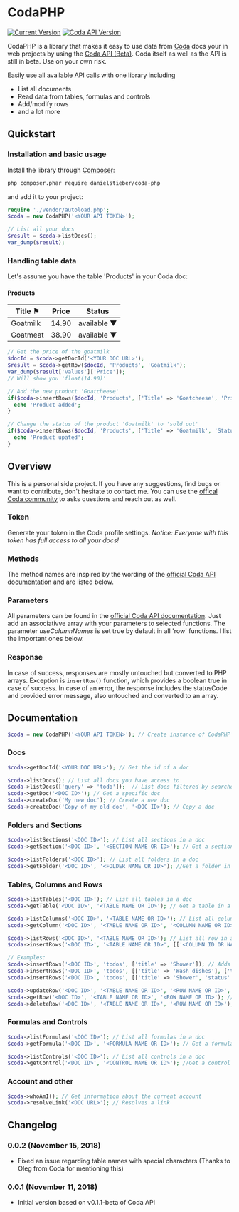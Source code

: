 CodaPHP
=======================
[![Current Version](https://img.shields.io/github/release/danielstieber/codaphp.svg?style=flat-square)](https://github.com/danielstieber/codaphp/releases)
[![Coda API Version](https://img.shields.io/badge/Coda_API_version-0.1.1--beta-orange.svg?style=flat-square)](https://coda.io/developers/apis/v1beta1)

CodaPHP is a library that makes it easy to use data from [Coda](https://www.coda.io) 
docs your in web projects by using the [Coda API (Beta)](https://coda.io/developers/apis/v1beta1). 
Coda itself as well as the API is still in beta. Use on your own risk.

Easily use all available API calls with one library including
* List all documents
* Read data from tables, formulas and controls
* Add/modify rows
* and a lot more

## Quickstart
### Installation and basic usage
Install the library through [Composer](http://getcomposer.org/):
```bash
php composer.phar require danielstieber/coda-php
```
and add it to your project:
```PHP
require './vendor/autoload.php';
$coda = new CodaPHP('<YOUR API TOKEN>');

// List all your docs
$result = $coda->listDocs();
var_dump($result);
```

### Handling table data
Let's assume you have the table 'Products' in your Coda doc:
#### Products
| Title   ⚑ | Price | Status      |
|-----------|-------|-------------|
| Goatmilk  | 14.90 | available ▼ |
| Goatmeat  | 38.90 | available ▼ |

```PHP
// Get the price of the goatmilk
$docId = $coda->getDocId('<YOUR DOC URL>');
$result = $coda->getRow($docId, 'Products', 'Goatmilk');
var_dump($result['values']['Price']);
// Will show you 'float(14.90)'

// Add the new product 'Goatcheese'
if($coda->insertRows($docId, 'Products', ['Title' => 'Goatcheese', 'Price' => 23.50, 'Status' => 'available'])) {
  echo 'Product added';
}

// Change the status of the product 'Goatmilk' to 'sold out'
if($coda->insertRows($docId, 'Products', ['Title' => 'Goatmilk', 'Status' => 'sold out'], ['Title'])) {
  echo 'Product upated';
}
```

## Overview
This is a personal side project. If you have any suggestions, find bugs or want to contribute, don't hesitate to contact me. You can use the [offical Coda community](https://community.coda.io/) to asks questions and reach out as well.

### Token
Generate your token in the Coda profile settings. *Notice: Everyone with this token has full access to all your docs!*

### Methods
The method names are inspired by the wording of the [official Coda API documentation](https://coda.io/developers/apis/v1beta1) and are listed below.

### Parameters
All parameters can be found in the [official Coda API documentation](https://coda.io/developers/apis/v1beta1). Just add an associativve array with your parameters to selected functions. The parameter _useColumnNames_ is set true by default in all 'row' functions. I list the important ones below.

### Response
In case of success, responses are mostly untouched but converted to PHP arrays. Exception is `insertRow()` function, which provides a boolean true in case of success.
In case of an error, the response includes the statusCode and provided error message, also untouched and converted to an array.

## Documentation
```PHP
$coda = new CodaPHP('<YOUR API TOKEN>'); // Create instance of CodaPHP
```
### Docs
```PHP
$coda->getDocId('<YOUR DOC URL>'); // Get the id of a doc

$coda->listDocs(); // List all docs you have access to
$coda->listDocs(['query' => 'todo']);  // List docs filtered by searchquery 'todo'
$coda->getDoc('<DOC ID>'); // Get a specific doc
$coda->createDoc('My new doc'); // Create a new doc
$coda->createDoc('Copy of my old doc', '<DOC ID>'); // Copy a doc
```
### Folders and Sections
```PHP
$coda->listSections('<DOC ID>'); // List all sections in a doc
$coda->getSection('<DOC ID>', '<SECTION NAME OR ID>'); // Get a section in a doc

$coda->listFolders('<DOC ID>'); // List all folders in a doc
$coda->getFolder('<DOC ID>', '<FOLDER NAME OR ID>'); //Get a folder in a doc
```
### Tables, Columns and Rows
```PHP
$coda->listTables('<DOC ID>'); // List all tables in a doc
$coda->getTable('<DOC ID>', '<TABLE NAME OR ID>'); // Get a table in a doc

$coda->listColumns('<DOC ID>', '<TABLE NAME OR ID>'); // List all columns in a table
$coda->getColumn('<DOC ID>', '<TABLE NAME OR ID>', '<COLUMN NAME OR ID>'); // Get a column in a table

$coda->listRows('<DOC ID>', '<TABLE NAME OR ID>'); // List all row in a table
$coda->insertRows('<DOC ID>', '<TABLE NAME OR ID>', [['<COLUMN ID OR NAME>' => '<VALUE>']], ['<KEYCOLUMN>']); // Insert/updates a row in a table

// Examples:
$coda->insertRows('<DOC ID>', 'todos', ['title' => 'Shower']); // Adds one row to 'todo'
$coda->insertRows('<DOC ID>', 'todos', [['title' => 'Wash dishes'], ['title' => 'Clean car']]); // Adds two rows to 'todo'
$coda->insertRows('<DOC ID>', 'todos', [['title' => 'Shower', 'status' => 'done'], ['title' => 'Buy goatcheese']], ['title']); // Updates the status of 'Shower' and inserts a new todo

$coda->updateRow('<DOC ID>', '<TABLE NAME OR ID>', '<ROW NAME OR ID>', ['<COLUMN ID OR NAME>' => '<VALUE>']); // List all rows in a table
$coda->getRow('<DOC ID>', '<TABLE NAME OR ID>', '<ROW NAME OR ID>'); // Get a row in a table
$coda->deleteRow('<DOC ID>', '<TABLE NAME OR ID>', '<ROW NAME OR ID>'); // Deletes a row in a table
```
### Formulas and Controls
```PHP
$coda->listFormulas('<DOC ID>'); // List all formulas in a doc
$coda->getFormula('<DOC ID>', '<FORMULA NAME OR ID>'); // Get a formula in a doc

$coda->listControls('<DOC ID>'); // List all controls in a doc
$coda->getControl('<DOC ID>', '<CONTROL NAME OR ID>'); //Get a control in a doc
```
### Account and other
```PHP
$coda->whoAmI(); // Get information about the current account
$coda->resolveLink('<DOC URL>'); // Resolves a link 
```

## Changelog
### 0.0.2 (November 15, 2018)
* Fixed an issue regarding table names with special characters (Thanks to Oleg from Coda for mentioning this)
### 0.0.1 (November 11, 2018)
* Initial version based on v0.1.1-beta of Coda API